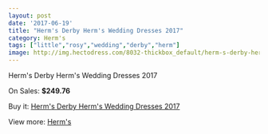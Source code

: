 ```yaml
---
layout: post
date: '2017-06-19'
title: "Herm's Derby Herm's Wedding Dresses 2017"
category: Herm's
tags: ["little","rosy","wedding","derby","herm"]
image: http://img.hectodress.com/8032-thickbox_default/herm-s-derby-herm-s-wedding-dresses-2013.jpg
---
```

Herm's Derby Herm's Wedding Dresses 2017

On Sales: **$249.76**
<a href="https://www.hectodress.com/herm-s/4043-herm-s-derby-herm-s-wedding-dresses-2013.html"><amp-img layout="responsive" width="600" height="600" src="//img.hectodress.com/8032-thickbox_default/herm-s-derby-herm-s-wedding-dresses-2013.jpg" alt="Herm's Derby Herm's Wedding Dresses 2017 0" /></a>
<a href="https://www.hectodress.com/herm-s/4043-herm-s-derby-herm-s-wedding-dresses-2013.html"><amp-img layout="responsive" width="600" height="600" src="//img.hectodress.com/8033-thickbox_default/herm-s-derby-herm-s-wedding-dresses-2013.jpg" alt="Herm's Derby Herm's Wedding Dresses 2017 1" /></a>

Buy it: [Herm's Derby Herm's Wedding Dresses 2017](https://www.hectodress.com/herm-s/4043-herm-s-derby-herm-s-wedding-dresses-2013.html "Herm's Derby Herm's Wedding Dresses 2017")

View more: [Herm's](https://www.hectodress.com/71-herm-s "Herm's")